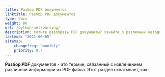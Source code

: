 ```yaml
---
title: Разбор PDF документов
linktitle: Разбор PDF документов
type: docs
weight: 80
url: /python-net/parsing/
description: Хотите разобрать PDF документы? Узнайте о различных методах извлечения данных из PDF с помощью Aspose.PDF для Python через .NET.
lastmod: "2021-06-05"
sitemap:
    changefreq: "monthly"
    priority: 0.7
---
```


**Разбор PDF** документов - это термин, связанный с извлечением различной информации из PDF файла. Этот раздел охватывает, как: